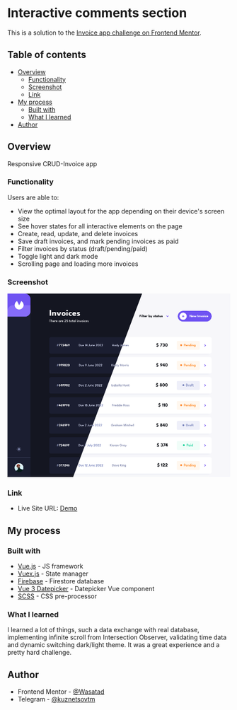 # Interactive comments section

This is a solution to the [Invoice app challenge on Frontend Mentor](https://www.frontendmentor.io/challenges/invoice-app-i7KaLTQjl).

## Table of contents

- [Overview](#overview)
  - [Functionality](#functionality)
  - [Screenshot](#screenshot)
  - [Link](#link)
- [My process](#my-process)
  - [Built with](#built-with)
  - [What I learned](#what-i-learned)
- [Author](#author)

## Overview

Responsive CRUD-Invoice app

### Functionality

Users are able to:

- View the optimal layout for the app depending on their device's screen size
- See hover states for all interactive elements on the page
- Create, read, update, and delete invoices
- Save draft invoices, and mark pending invoices as paid
- Filter invoices by status (draft/pending/paid)
- Toggle light and dark mode
- Scrolling page and loading more invoices

### Screenshot

![image](src/assets/invoices-app-preview.png)

### Link

- Live Site URL: [Demo](https://wasatad.github.io/Invoices-App/)

## My process

### Built with

- [Vue.js](https://vuejs.org/) - JS framework
- [Vuex.js](https://vuex.vuejs.org/) - State manager
- [Firebase](https://firebase.google.com/) - Firestore database
- [Vue 3 Datepicker](https://vue3datepicker.com/) - Datepicker Vue component
- [SCSS](https://sass-lang.com/) - CSS pre-processor

### What I learned

I learned a lot of things, such a data exchange with real database, implementing infinite scroll from Intersection Observer, validating time data and dynamic switching dark/light theme. It was a great experience and a pretty hard challenge.

## Author

- Frontend Mentor - [@Wasatad](https://www.frontendmentor.io/profile/Wasatad)
- Telegram - [@kuznetsovtm](https://t.me/@kuznetsovtm)
